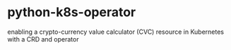 # python-k8s-operator
enabling a crypto-currency value calculator (CVC) resource in Kubernetes with a CRD and operator
